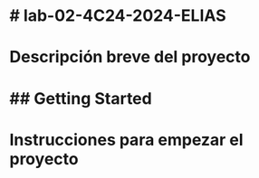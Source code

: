 # \# lab-02-4C24-2024-ELIAS 

# 

# Descripción breve del proyecto

# 

# \## Getting Started

# 

# Instrucciones para empezar el proyecto

# 

